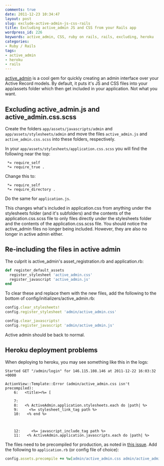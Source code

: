 ```yaml
---
comments: true
date: 2011-12-23 10:34:47
layout: post
slug: exclude-active-admin-js-css-rails
title: Excluding active_admin JS and CSS from your Rails app
wordpress_id: 226
keywords: active_admin, CSS, ruby on rails, rails, excluding, heroku
categories:
- Ruby / Rails
tags:
- active_admin
- heroku
- rails
---
```


<a href="https://github.com/gregbell/active_admin" target="_blank">active_admin</a> is a cool gem for quickly creating an admin interface over your Active Record models. By default, it puts it's JS and CSS files into your app/assets folder which then get included in your application. Not what you want.

<!--more-->

## Excluding active_admin.js and active_admin.css.scss

Create the folders `app/assets/javascripts/admin` and `app/assets/stylesheets/admin` and move the files `active_admin.js` and `active_admin.css.scss` into these folders, respectively.

In your `app/assets/stylesheets/application.css.scss` you will find the following near the top:

```
 *= require_self
 *= require_true .
```

Change this to:

```
 *= require_self
 *= require_directory .
```

Do the same for `application.js`.

This changes what's included in application.css from anything under the stylesheets folder (and it's subfolders) and the contents of the application.css.scss file to only files directly under the stylesheets folder and the contents of the application.css.scss file. You should notice the active_admin files no longer being included. However, they are also no longer in active admin either.

## Re-including the files in active admin

The culprit is active_admin's asset_registration.rb and application.rb:

```ruby
def register_default_assets
  register_stylesheet 'active_admin.css'
  register_javascript 'active_admin.js'
end
```

To clear these and replace them with the new files, add the following to the bottom of config/initializers/active_admin.rb:

```ruby
config.clear_stylesheets!
config.register_stylesheet 'admin/active_admin.css'

config.clear_javascripts!
config.register_javascript 'admin/active_admin.js'
```

Active admin should be back to normal.

## Heroku deployment problems

When deploying to heroku, you may see something like this in the logs:

```
Started GET "/admin/login" for 146.115.108.146 at 2011-12-22 16:03:32 +0000

ActionView::Template::Error (admin/active_admin.css isn't precompiled):
    6:   <title><%= [

    7: 
    8:   <% ActiveAdmin.application.stylesheets.each do |path| %>
    9:     <%= stylesheet_link_tag path %>
    10:   <% end %>
  


    12:     <%= javascript_include_tag path %>
    11:   <% ActiveAdmin.application.javascripts.each do |path| %>
```

The files need to be precompiled for production, as noted in <a href="https://github.com/gregbell/active_admin/issues/483" target="_blank">this issue</a>. Add the following to `application.rb` (or config file of choice):

```ruby
config.assets.precompile += %w[admin/active_admin.css admin/active_admin.js]
```

